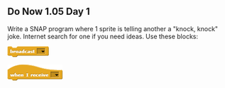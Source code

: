 ## Do Now 1.05 Day 1

Write a SNAP program where 1 sprite is telling another a "knock, knock" joke. Internet search for one if you need ideas. Use these blocks:

![Broadcast](broadcast.png)

![when I receive](whenIReceive.png)
